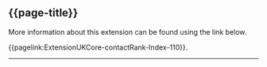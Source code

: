 ## {{page-title}}

More information about this extension can be found using the link below.

{{pagelink:ExtensionUKCore-contactRank-Index-110}}.

---
